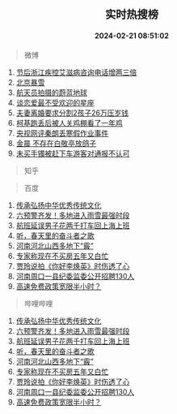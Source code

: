 <div align="center"><h2>实时热搜榜</h2><h4>2024-02-21 08:51:02</h4></div>

> 微博  

1. [节后浙江疾控艾滋病咨询电话增两三倍](https://s.weibo.com/weibo?q=%23%E8%8A%82%E5%90%8E%E6%B5%99%E6%B1%9F%E7%96%BE%E6%8E%A7%E8%89%BE%E6%BB%8B%E7%97%85%E5%92%A8%E8%AF%A2%E7%94%B5%E8%AF%9D%E5%A2%9E%E4%B8%A4%E4%B8%89%E5%80%8D%23&t=31&band_rank=1&Refer=top)<br />
2. [北京暴雪](https://s.weibo.com/weibo?q=%E5%8C%97%E4%BA%AC%E6%9A%B4%E9%9B%AA&t=31&band_rank=2&Refer=top)<br />
3. [航天员拍摄的蔚蓝地球](https://s.weibo.com/weibo?q=%23%E8%88%AA%E5%A4%A9%E5%91%98%E6%8B%8D%E6%91%84%E7%9A%84%E8%94%9A%E8%93%9D%E5%9C%B0%E7%90%83%23&t=31&band_rank=3&Refer=top)<br />
4. [谈恋爱最不受欢迎的星座](https://s.weibo.com/weibo?q=%E8%B0%88%E6%81%8B%E7%88%B1%E6%9C%80%E4%B8%8D%E5%8F%97%E6%AC%A2%E8%BF%8E%E7%9A%84%E6%98%9F%E5%BA%A7&t=31&band_rank=4&Refer=top)<br />
5. [夫妻离婚要求分割2孩子26万压岁钱](https://s.weibo.com/weibo?q=%23%E5%A4%AB%E5%A6%BB%E7%A6%BB%E5%A9%9A%E8%A6%81%E6%B1%82%E5%88%86%E5%89%B22%E5%AD%A9%E5%AD%9026%E4%B8%87%E5%8E%8B%E5%B2%81%E9%92%B1%23&t=31&band_rank=5&Refer=top)<br />
6. [柯基跑丢后被人关鸡棚看了一年鸡](https://s.weibo.com/weibo?q=%23%E6%9F%AF%E5%9F%BA%E8%B7%91%E4%B8%A2%E5%90%8E%E8%A2%AB%E4%BA%BA%E5%85%B3%E9%B8%A1%E6%A3%9A%E7%9C%8B%E4%BA%86%E4%B8%80%E5%B9%B4%E9%B8%A1%23&t=31&band_rank=6&Refer=top)<br />
7. [央视网评秦朗丢寒假作业事件](https://s.weibo.com/weibo?q=%23%E5%A4%AE%E8%A7%86%E7%BD%91%E8%AF%84%E7%A7%A6%E6%9C%97%E4%B8%A2%E5%AF%92%E5%81%87%E4%BD%9C%E4%B8%9A%E4%BA%8B%E4%BB%B6%23&t=31&band_rank=7&Refer=top)<br />
8. [金晨 不存在白敬亭放鸽子](https://s.weibo.com/weibo?q=%E9%87%91%E6%99%A8%20%E4%B8%8D%E5%AD%98%E5%9C%A8%E7%99%BD%E6%95%AC%E4%BA%AD%E6%94%BE%E9%B8%BD%E5%AD%90&t=31&band_rank=8&Refer=top)<br />
9. [未买手镯被赶下车游客对通报不认可](https://s.weibo.com/weibo?q=%23%E6%9C%AA%E4%B9%B0%E6%89%8B%E9%95%AF%E8%A2%AB%E8%B5%B6%E4%B8%8B%E8%BD%A6%E6%B8%B8%E5%AE%A2%E5%AF%B9%E9%80%9A%E6%8A%A5%E4%B8%8D%E8%AE%A4%E5%8F%AF%23&t=31&band_rank=9&Refer=top)<br />

> 知乎  


> 百度  

1. [传承弘扬中华优秀传统文化](https://www.baidu.com/s?wd=%E4%BC%A0%E6%89%BF%E5%BC%98%E6%89%AC%E4%B8%AD%E5%8D%8E%E4%BC%98%E7%A7%80%E4%BC%A0%E7%BB%9F%E6%96%87%E5%8C%96&sa=fyb_news&rsv_dl=fyb_news)<br />
2. [六预警齐发！多地进入雨雪最强时段](https://www.baidu.com/s?wd=%E5%85%AD%E9%A2%84%E8%AD%A6%E9%BD%90%E5%8F%91%EF%BC%81%E5%A4%9A%E5%9C%B0%E8%BF%9B%E5%85%A5%E9%9B%A8%E9%9B%AA%E6%9C%80%E5%BC%BA%E6%97%B6%E6%AE%B5&sa=fyb_news&rsv_dl=fyb_news)<br />
3. [航班延误男子花两千打车回上海上班](https://www.baidu.com/s?wd=%E8%88%AA%E7%8F%AD%E5%BB%B6%E8%AF%AF%E7%94%B7%E5%AD%90%E8%8A%B1%E4%B8%A4%E5%8D%83%E6%89%93%E8%BD%A6%E5%9B%9E%E4%B8%8A%E6%B5%B7%E4%B8%8A%E7%8F%AD&sa=fyb_news&rsv_dl=fyb_news)<br />
4. [听，春天里的奋斗者之歌](https://www.baidu.com/s?wd=%E5%90%AC%EF%BC%8C%E6%98%A5%E5%A4%A9%E9%87%8C%E7%9A%84%E5%A5%8B%E6%96%97%E8%80%85%E4%B9%8B%E6%AD%8C&sa=fyb_news&rsv_dl=fyb_news)<br />
5. [河南河北山西多地下“霰”](https://www.baidu.com/s?wd=%E6%B2%B3%E5%8D%97%E6%B2%B3%E5%8C%97%E5%B1%B1%E8%A5%BF%E5%A4%9A%E5%9C%B0%E4%B8%8B%E2%80%9C%E9%9C%B0%E2%80%9D&sa=fyb_news&rsv_dl=fyb_news)<br />
6. [专家称现在不买房五年又白忙](https://www.baidu.com/s?wd=%E4%B8%93%E5%AE%B6%E7%A7%B0%E7%8E%B0%E5%9C%A8%E4%B8%8D%E4%B9%B0%E6%88%BF%E4%BA%94%E5%B9%B4%E5%8F%88%E7%99%BD%E5%BF%99&sa=fyb_news&rsv_dl=fyb_news)<br />
7. [贾玲说拍《你好李焕英》时伤透了心](https://www.baidu.com/s?wd=%E8%B4%BE%E7%8E%B2%E8%AF%B4%E6%8B%8D%E3%80%8A%E4%BD%A0%E5%A5%BD%E6%9D%8E%E7%84%95%E8%8B%B1%E3%80%8B%E6%97%B6%E4%BC%A4%E9%80%8F%E4%BA%86%E5%BF%83&sa=fyb_news&rsv_dl=fyb_news)<br />
8. [河南周口一县纪委监委公开招聘130人](https://www.baidu.com/s?wd=%E6%B2%B3%E5%8D%97%E5%91%A8%E5%8F%A3%E4%B8%80%E5%8E%BF%E7%BA%AA%E5%A7%94%E7%9B%91%E5%A7%94%E5%85%AC%E5%BC%80%E6%8B%9B%E8%81%98130%E4%BA%BA&sa=fyb_news&rsv_dl=fyb_news)<br />
9. [高速免费政策宽限半小时？](https://www.baidu.com/s?wd=%E9%AB%98%E9%80%9F%E5%85%8D%E8%B4%B9%E6%94%BF%E7%AD%96%E5%AE%BD%E9%99%90%E5%8D%8A%E5%B0%8F%E6%97%B6%EF%BC%9F&sa=fyb_news&rsv_dl=fyb_news)<br />

> 哔哩哔哩  

1. [传承弘扬中华优秀传统文化](https://www.baidu.com/s?wd=%E4%BC%A0%E6%89%BF%E5%BC%98%E6%89%AC%E4%B8%AD%E5%8D%8E%E4%BC%98%E7%A7%80%E4%BC%A0%E7%BB%9F%E6%96%87%E5%8C%96&sa=fyb_news&rsv_dl=fyb_news)<br />
2. [六预警齐发！多地进入雨雪最强时段](https://www.baidu.com/s?wd=%E5%85%AD%E9%A2%84%E8%AD%A6%E9%BD%90%E5%8F%91%EF%BC%81%E5%A4%9A%E5%9C%B0%E8%BF%9B%E5%85%A5%E9%9B%A8%E9%9B%AA%E6%9C%80%E5%BC%BA%E6%97%B6%E6%AE%B5&sa=fyb_news&rsv_dl=fyb_news)<br />
3. [航班延误男子花两千打车回上海上班](https://www.baidu.com/s?wd=%E8%88%AA%E7%8F%AD%E5%BB%B6%E8%AF%AF%E7%94%B7%E5%AD%90%E8%8A%B1%E4%B8%A4%E5%8D%83%E6%89%93%E8%BD%A6%E5%9B%9E%E4%B8%8A%E6%B5%B7%E4%B8%8A%E7%8F%AD&sa=fyb_news&rsv_dl=fyb_news)<br />
4. [听，春天里的奋斗者之歌](https://www.baidu.com/s?wd=%E5%90%AC%EF%BC%8C%E6%98%A5%E5%A4%A9%E9%87%8C%E7%9A%84%E5%A5%8B%E6%96%97%E8%80%85%E4%B9%8B%E6%AD%8C&sa=fyb_news&rsv_dl=fyb_news)<br />
5. [河南河北山西多地下“霰”](https://www.baidu.com/s?wd=%E6%B2%B3%E5%8D%97%E6%B2%B3%E5%8C%97%E5%B1%B1%E8%A5%BF%E5%A4%9A%E5%9C%B0%E4%B8%8B%E2%80%9C%E9%9C%B0%E2%80%9D&sa=fyb_news&rsv_dl=fyb_news)<br />
6. [专家称现在不买房五年又白忙](https://www.baidu.com/s?wd=%E4%B8%93%E5%AE%B6%E7%A7%B0%E7%8E%B0%E5%9C%A8%E4%B8%8D%E4%B9%B0%E6%88%BF%E4%BA%94%E5%B9%B4%E5%8F%88%E7%99%BD%E5%BF%99&sa=fyb_news&rsv_dl=fyb_news)<br />
7. [贾玲说拍《你好李焕英》时伤透了心](https://www.baidu.com/s?wd=%E8%B4%BE%E7%8E%B2%E8%AF%B4%E6%8B%8D%E3%80%8A%E4%BD%A0%E5%A5%BD%E6%9D%8E%E7%84%95%E8%8B%B1%E3%80%8B%E6%97%B6%E4%BC%A4%E9%80%8F%E4%BA%86%E5%BF%83&sa=fyb_news&rsv_dl=fyb_news)<br />
8. [河南周口一县纪委监委公开招聘130人](https://www.baidu.com/s?wd=%E6%B2%B3%E5%8D%97%E5%91%A8%E5%8F%A3%E4%B8%80%E5%8E%BF%E7%BA%AA%E5%A7%94%E7%9B%91%E5%A7%94%E5%85%AC%E5%BC%80%E6%8B%9B%E8%81%98130%E4%BA%BA&sa=fyb_news&rsv_dl=fyb_news)<br />
9. [高速免费政策宽限半小时？](https://www.baidu.com/s?wd=%E9%AB%98%E9%80%9F%E5%85%8D%E8%B4%B9%E6%94%BF%E7%AD%96%E5%AE%BD%E9%99%90%E5%8D%8A%E5%B0%8F%E6%97%B6%EF%BC%9F&sa=fyb_news&rsv_dl=fyb_news)<br />
